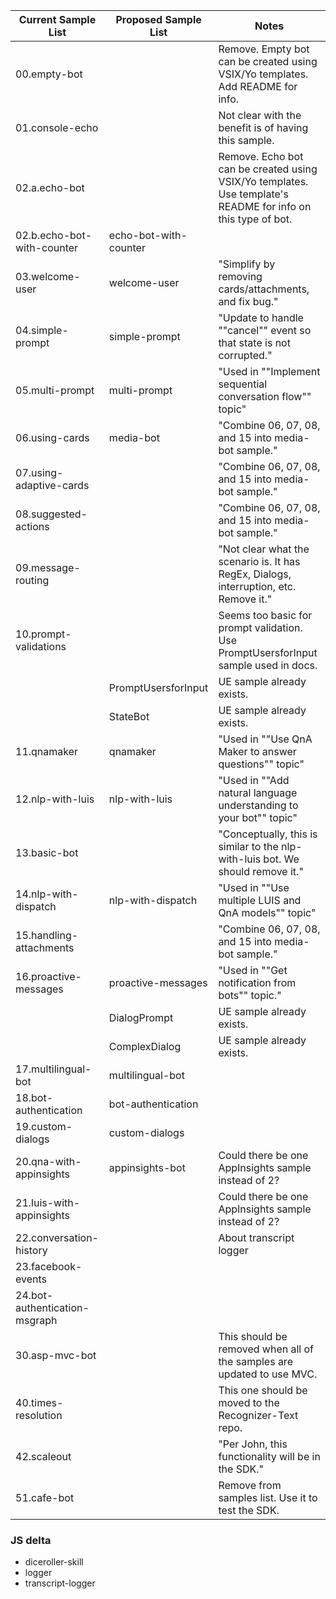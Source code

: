 | Current Sample List           | Proposed Sample List  | Notes                                                                                                        | 
|-------------------------------|-----------------------|--------------------------------------------------------------------------------------------------------------| 
| 00.empty-bot                  |                       | Remove. Empty bot can be created using VSIX/Yo templates. Add README for info.                               | 
| 01.console-echo               |                       | Not clear with the benefit is of having this sample.                                                         | 
| 02.a.echo-bot                 |                       | Remove. Echo bot can be created using VSIX/Yo templates. Use template's README for info on this type of bot. | 
| 02.b.echo-bot-with-counter    | echo-bot-with-counter |                                                                                                              | 
| 03.welcome-user               | welcome-user          | "Simplify by removing cards/attachments, and fix bug."                                                       | 
| 04.simple-prompt              | simple-prompt         | "Update to handle ""cancel"" event so that state is not corrupted."                                          | 
| 05.multi-prompt               | multi-prompt          | "Used in ""Implement sequential conversation flow"" topic"                                                   | 
| 06.using-cards                | media-bot             | "Combine 06, 07, 08, and 15 into media-bot sample."                                                          | 
| 07.using-adaptive-cards       |                       | "Combine 06, 07, 08, and 15 into media-bot sample."                                                          | 
| 08.suggested-actions          |                       | "Combine 06, 07, 08, and 15 into media-bot sample."                                                          | 
| 09.message-routing            |                       | "Not clear what the scenario is. It has RegEx, Dialogs, interruption, etc. Remove it."                       | 
| 10.prompt-validations         |                       | Seems too basic for prompt validation. Use PromptUsersforInput sample used in docs.                          | 
|                               | PromptUsersforInput   | UE sample already exists.                                                                                    | 
|                               | StateBot              | UE sample already exists.                                                                                    | 
| 11.qnamaker                   | qnamaker              | "Used in ""Use QnA Maker to answer questions"" topic"                                                        | 
| 12.nlp-with-luis              | nlp-with-luis         | "Used in ""Add natural language understanding to your bot"" topic"                                           | 
| 13.basic-bot                  |                       | "Conceptually, this is similar to the nlp-with-luis bot. We should remove it."                               | 
| 14.nlp-with-dispatch          | nlp-with-dispatch     | "Used in ""Use multiple LUIS and QnA models"" topic"                                                         | 
| 15.handling-attachments       |                       | "Combine 06, 07, 08, and 15 into media-bot sample."                                                          | 
| 16.proactive-messages         | proactive-messages    | "Used in ""Get notification from bots"" topic."                                                              | 
|                               | DialogPrompt          | UE sample already exists.                                                                                    | 
|                               | ComplexDialog         | UE sample already exists.                                                                                    | 
| 17.multilingual-bot           | multilingual-bot      |                                                                                                              | 
| 18.bot-authentication         | bot-authentication    |                                                                                                              | 
| 19.custom-dialogs             | custom-dialogs        |                                                                                                              | 
| 20.qna-with-appinsights       | appinsights-bot       | Could there be one AppInsights sample instead of 2?                                                          | 
| 21.luis-with-appinsights      |                       | Could there be one AppInsights sample instead of 2?                                                          | 
| 22.conversation-history       |                       | About transcript logger                                                                                      | 
| 23.facebook-events            |                       |                                                                                                              | 
| 24.bot-authentication-msgraph |                       |                                                                                                              | 
| 30.asp-mvc-bot                |                       | This should be removed when all of the samples are updated to use MVC.                                       | 
| 40.times-resolution           |                       | This one should be moved to the Recognizer-Text repo.                                                        | 
| 42.scaleout                   |                       | "Per John, this functionality will be in the SDK."                                                           | 
| 51.cafe-bot                   |                       | Remove from samples list. Use it to test the SDK.                             
                                                                      


### JS delta                                               
- diceroller-skill                                                                                                                  
- logger
- transcript-logger                                                                                                                     
